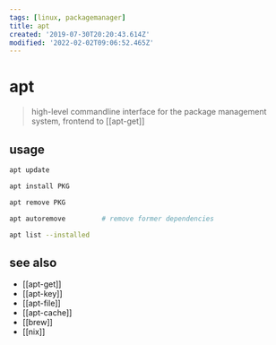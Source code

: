 ```yaml
---
tags: [linux, packagemanager]
title: apt
created: '2019-07-30T20:20:43.614Z'
modified: '2022-02-02T09:06:52.465Z'
---
```


# apt

> high-level commandline interface for the package management system, frontend to [[apt-get]]

## usage

```sh
apt update

apt install PKG

apt remove PKG

apt autoremove         # remove former dependencies

apt list --installed
```

## see also

- [[apt-get]]
- [[apt-key]]
- [[apt-file]]
- [[apt-cache]]
- [[brew]]
- [[nix]]
